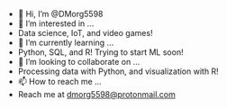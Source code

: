 - 👋 Hi, I’m @DMorg5598
- 👀 I’m interested in ...
- Data science, IoT, and video games!
- 🌱 I’m currently learning ...
- Python, SQL, and R! Trying to start ML soon!
- 💞️ I’m looking to collaborate on ...
- Processing data with Python, and visualization with R!
- 📫 How to reach me ...
- Reach me at dmorg5598@protonmail.com

<!---
DMorg5598/DMorg5598 is a ✨ special ✨ repository because its `README.md` (this file) appears on your GitHub profile.
You can click the Preview link to take a look at your changes.
--->

